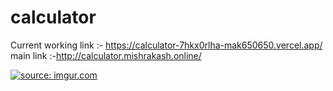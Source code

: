 # calculator

Current working link :- https://calculator-7hkx0rlha-mak650650.vercel.app/
</br>
main link :-http://calculator.mishrakash.online/
</br>

<a href="https://imgur.com/OKXbrV5"><img src="https://i.imgur.com/OKXbrV5.png" title="source: imgur.com" /></a>
